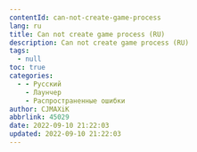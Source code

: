 ```yaml
---
contentId: can-not-create-game-process
lang: ru
title: Can not create game process (RU)
description: Can not create game process (RU)
tags:
  - null
toc: true
categories:
  - - Русский
    - Лаунчер
    - Распространенные ошибки
author: CJMAXiK
abbrlink: 45029
date: 2022-09-10 21:22:03
updated: 2022-09-10 21:22:03
---
```

